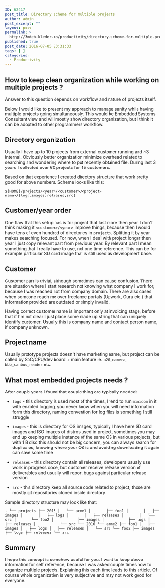```yaml
---
ID: 62417
post_title: Directory scheme for multiple projects
author: admin
post_excerpt: ""
layout: post
permalink: >
  http://3mdeb.kleder.co/productivity/directory-scheme-for-multiple-projects/
published: true
post_date: 2016-07-05 23:31:33
tags: [ ]
categories:
  - Productivity
---
```

## How to keep clean organization while working on multiple projects ?

Answer to this question depends on workflow and nature of projects itself.

Below I would like to present my approach to manage sanity while having multiple projects going simultaneously. This would be Embedded Systems Consultant view and will mostly show directory organization, but I think it can be adopted to other programmers workflow.

## Directory organization

Usually I have up to 10 projects from external customer running and ~3 internal. Obviously better organization minimize overhead related to searching and wondering where to put recently obtained file. During last 3 years I collected over 60 projects for 45 customers.

Based on that experience I created directory structure that work pretty good for above numbers. Scheme looks like this:

`${HOME}/projects/<year>/<customer>/<project-name>/{logs,images,releases,src}`

## Customer/year order

One flaw that this setup has is for project that last more then year. I don't think making it `<customer>/<year>` improve things, because then I would have tens of even hundred of directories in `projects`. Splitting it by year makes searching focused. For now, when I deal with project longer then year I just copy relevant part from previous year. By relevant part I mean something that I really have to use, not one time reference. This can be for example particular SD card image that is still used as development base.

## Customer

Customer part is trivial, although sometimes can cause confusion. There are situation where I start research not knowing what company I work for, because I was reached not from company domain. There are also cases when someone reach me over freelance portals (Upwork, Guru etc.) that information provided are outdated or simply invalid.

Having correct customer name is important only at invoicing stage, before that if I'm not clear I just place some made up string that can uniquely identify customer. Usually this is company name and contact person name, if company unknown.

## Project name

Usually prototype projects doesn't have marketing name, but project can be called by SoC/CPU/dev board + main feature ie. `a20_camera`, `bbb_canbus_reader` etc.

## What most embedded projects needs ?

After couple years I found that couple thing are typically needed:

*   `logs` - this directory is used most of the times, I tend to run `minicom` in it with enabled logging, you never know when you will need information form this directory, naming convention for log files is something I still struggle

*   `images` - this is directory for OS images, typically I have here SD card images and ISO images of distros used in project, sometimes you may end up keeping multiple instance of the same OS in various projects, but with 1 B disc this should not be big concern, you can always search for duplicates, knowing where your OS is and avoiding downloading it again can save some time

*   `releases` - this directory contain all releases, developers usually use work in progress code, but customer receive release version of deliverables and usually will report bugs against particular release version

*   `src` - this directory keep all source code related to project, those are mostly git repositories cloned inside directory

Sample directory structure may look like that:

`.
└── projects
    ├── 2015
    │   └── acme1
    │       ├── foo1
    │       │   ├── images
    │       │   ├── logs
    │       │   ├── releases
    │       │   └── src
    │       └── foo2
    │           ├── images
    │           ├── logs
    │           ├── releases
    │           └── src
    └── 2016
        └── acme2
            ├── foo1
            │   ├── images
            │   ├── logs
            │   ├── releases
            │   └── src
            └── foo2
                ├── images
                ├── logs
                ├── releases
                └── src`

## Summary

I hope this concept is somehow useful for you. I want to keep above information for self reference, because I was asked couple times how to organize multiple projects. Explaining this each time leads to this article. Of course whole organization is very subjective and may not work good for everyone.